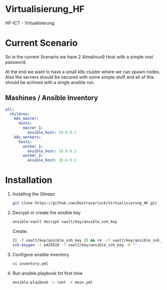 # Virtualisierung_HF
HF-ICT - Virtualisierung


# Current Scenario

So in the current Scenario we have 2 Almalinux9 Host with a simple root password.

At the end we want to have a small k8s cluster where we can spawn nodes.
Also the servers should be secured with some simple stuff and all of this should be achived with a single ansible run.


## Mashines / Ansible Inventory

```yml
all:
  children:
    k8s_master:
      hosts:
        master_1:
          ansible_host: 10.0.0.1
    k8s_workers:
      hosts:
        worker_1:
          ansible_host: 10.0.0.1
        worker_2:
          ansible_host: 10.0.0.2
```


# Installation

1. Installing the Gitrepo
    ```bash
    git clone https://github.com/Destracerlock/Virtualisierung_HF.git
    ```
2. Decrypt or create the ansible key
    ```bash
    ansible-vault decrypt vault/key/ansible_ssh_key
    ```
    Create:
    ```bash 
    [[ -f vault/key/ansible_ssh_key ]] && rm -rf vault/key/ansible_ssh_key*
    ssh-keygen -t ed25519 -f vault/key/ansible_ssh_key -N ""
    ```

3. Configure ansible inventory
    ```bash
    vi inventory.yml
    ```

4. Run ansible playbook fot first time
    ```bash
    ansible-playbook -u root -k main.yml
    ```




